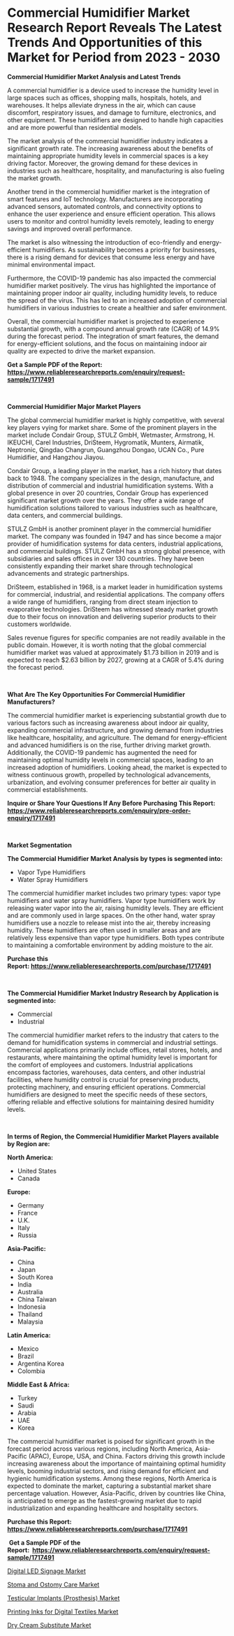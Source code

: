 <p><h1>Commercial Humidifier Market Research Report Reveals The Latest Trends And Opportunities of this Market for Period from 2023 - 2030</h1></p><p><strong>Commercial Humidifier Market Analysis and Latest Trends</strong></p>
<p><p>A commercial humidifier is a device used to increase the humidity level in large spaces such as offices, shopping malls, hospitals, hotels, and warehouses. It helps alleviate dryness in the air, which can cause discomfort, respiratory issues, and damage to furniture, electronics, and other equipment. These humidifiers are designed to handle high capacities and are more powerful than residential models.</p><p>The market analysis of the commercial humidifier industry indicates a significant growth rate. The increasing awareness about the benefits of maintaining appropriate humidity levels in commercial spaces is a key driving factor. Moreover, the growing demand for these devices in industries such as healthcare, hospitality, and manufacturing is also fueling the market growth.</p><p>Another trend in the commercial humidifier market is the integration of smart features and IoT technology. Manufacturers are incorporating advanced sensors, automated controls, and connectivity options to enhance the user experience and ensure efficient operation. This allows users to monitor and control humidity levels remotely, leading to energy savings and improved overall performance.</p><p>The market is also witnessing the introduction of eco-friendly and energy-efficient humidifiers. As sustainability becomes a priority for businesses, there is a rising demand for devices that consume less energy and have minimal environmental impact.</p><p>Furthermore, the COVID-19 pandemic has also impacted the commercial humidifier market positively. The virus has highlighted the importance of maintaining proper indoor air quality, including humidity levels, to reduce the spread of the virus. This has led to an increased adoption of commercial humidifiers in various industries to create a healthier and safer environment.</p><p>Overall, the commercial humidifier market is projected to experience substantial growth, with a compound annual growth rate (CAGR) of 14.9% during the forecast period. The integration of smart features, the demand for energy-efficient solutions, and the focus on maintaining indoor air quality are expected to drive the market expansion.</p></p>
<p><strong>Get a Sample PDF of the Report:&nbsp; <a href="https://www.reliableresearchreports.com/enquiry/request-sample/1717491">https://www.reliableresearchreports.com/enquiry/request-sample/1717491</a></strong></p>
<p>&nbsp;</p>
<p><strong>Commercial Humidifier Major Market Players</strong></p>
<p><p>The global commercial humidifier market is highly competitive, with several key players vying for market share. Some of the prominent players in the market include Condair Group, STULZ GmbH, Wetmaster, Armstrong, H. IKEUCHI, Carel Industries, DriSteem, Hygromatik, Munters, Airmatik, Neptronic, Qingdao Changrun, Guangzhou Dongao, UCAN Co., Pure Humidifier, and Hangzhou Jiayou.</p><p>Condair Group, a leading player in the market, has a rich history that dates back to 1948. The company specializes in the design, manufacture, and distribution of commercial and industrial humidification systems. With a global presence in over 20 countries, Condair Group has experienced significant market growth over the years. They offer a wide range of humidification solutions tailored to various industries such as healthcare, data centers, and commercial buildings.</p><p>STULZ GmbH is another prominent player in the commercial humidifier market. The company was founded in 1947 and has since become a major provider of humidification systems for data centers, industrial applications, and commercial buildings. STULZ GmbH has a strong global presence, with subsidiaries and sales offices in over 130 countries. They have been consistently expanding their market share through technological advancements and strategic partnerships.</p><p>DriSteem, established in 1968, is a market leader in humidification systems for commercial, industrial, and residential applications. The company offers a wide range of humidifiers, ranging from direct steam injection to evaporative technologies. DriSteem has witnessed steady market growth due to their focus on innovation and delivering superior products to their customers worldwide.</p><p>Sales revenue figures for specific companies are not readily available in the public domain. However, it is worth noting that the global commercial humidifier market was valued at approximately $1.73 billion in 2019 and is expected to reach $2.63 billion by 2027, growing at a CAGR of 5.4% during the forecast period.</p></p>
<p>&nbsp;</p>
<p><strong>What Are The Key Opportunities For Commercial Humidifier Manufacturers?</strong></p>
<p><p>The commercial humidifier market is experiencing substantial growth due to various factors such as increasing awareness about indoor air quality, expanding commercial infrastructure, and growing demand from industries like healthcare, hospitality, and agriculture. The demand for energy-efficient and advanced humidifiers is on the rise, further driving market growth. Additionally, the COVID-19 pandemic has augmented the need for maintaining optimal humidity levels in commercial spaces, leading to an increased adoption of humidifiers. Looking ahead, the market is expected to witness continuous growth, propelled by technological advancements, urbanization, and evolving consumer preferences for better air quality in commercial establishments.</p></p>
<p><strong>Inquire or Share Your Questions If Any Before Purchasing This Report: <a href="https://www.reliableresearchreports.com/enquiry/pre-order-enquiry/1717491">https://www.reliableresearchreports.com/enquiry/pre-order-enquiry/1717491</a></strong></p>
<p>&nbsp;</p>
<p><strong>Market Segmentation</strong></p>
<p><strong>The Commercial Humidifier Market Analysis by types is segmented into:</strong></p>
<p><ul><li>Vapor Type Humidifiers</li><li>Water Spray Humidifiers</li></ul></p>
<p><p>The commercial humidifier market includes two primary types: vapor type humidifiers and water spray humidifiers. Vapor type humidifiers work by releasing water vapor into the air, raising humidity levels. They are efficient and are commonly used in large spaces. On the other hand, water spray humidifiers use a nozzle to release mist into the air, thereby increasing humidity. These humidifiers are often used in smaller areas and are relatively less expensive than vapor type humidifiers. Both types contribute to maintaining a comfortable environment by adding moisture to the air.</p></p>
<p><strong>Purchase this Report:&nbsp;<a href="https://www.reliableresearchreports.com/purchase/1717491">https://www.reliableresearchreports.com/purchase/1717491</a></strong></p>
<p>&nbsp;</p>
<p><strong>The Commercial Humidifier Market Industry Research by Application is segmented into:</strong></p>
<p><ul><li>Commercial</li><li>Industrial</li></ul></p>
<p><p>The commercial humidifier market refers to the industry that caters to the demand for humidification systems in commercial and industrial settings. Commercial applications primarily include offices, retail stores, hotels, and restaurants, where maintaining the optimal humidity level is important for the comfort of employees and customers. Industrial applications encompass factories, warehouses, data centers, and other industrial facilities, where humidity control is crucial for preserving products, protecting machinery, and ensuring efficient operations. Commercial humidifiers are designed to meet the specific needs of these sectors, offering reliable and effective solutions for maintaining desired humidity levels.</p></p>
<p>&nbsp;</p>
<p><strong>In terms of Region, the Commercial Humidifier Market Players available by Region are:</strong></p>
<p>
    <p> <strong> North America: </strong>
        <ul>
            <li>United States</li>
            <li>Canada</li>
        </ul>
        </p> 
    <p> <strong> Europe: </strong>
        <ul>
            <li>Germany</li>
            <li>France</li>
            <li>U.K.</li>
            <li>Italy</li>
            <li>Russia</li>
        </ul>
        </p> 
    <p> <strong> Asia-Pacific: </strong>
        <ul>
            <li>China</li>
            <li>Japan</li>
            <li>South Korea</li>
            <li>India</li>
            <li>Australia</li>
            <li>China Taiwan</li>
            <li>Indonesia</li>
            <li>Thailand</li>
            <li>Malaysia</li>
        </ul>
        </p> 
    <p> <strong> Latin America: </strong>
        <ul>
            <li>Mexico</li>
            <li>Brazil</li>
            <li>Argentina Korea</li>
            <li>Colombia</li>
        </ul>
        </p> 
    <p> <strong> Middle East & Africa: </strong>
        <ul>
            <li>Turkey</li>
            <li>Saudi</li>
            <li>Arabia</li>
            <li>UAE</li>
            <li>Korea</li>
        </ul>
    </p>
    </p>
<p><p>The commercial humidifier market is poised for significant growth in the forecast period across various regions, including North America, Asia-Pacific (APAC), Europe, USA, and China. Factors driving this growth include increasing awareness about the importance of maintaining optimal humidity levels, booming industrial sectors, and rising demand for efficient and hygienic humidification systems. Among these regions, North America is expected to dominate the market, capturing a substantial market share percentage valuation. However, Asia-Pacific, driven by countries like China, is anticipated to emerge as the fastest-growing market due to rapid industrialization and expanding healthcare and hospitality sectors.</p></p>
<p><strong>Purchase this Report: <a href="https://www.reliableresearchreports.com/purchase/1717491">https://www.reliableresearchreports.com/purchase/1717491</a></strong></p>
<p>&nbsp;<strong>Get a Sample PDF of the Report:&nbsp;&nbsp;<a href="https://www.reliableresearchreports.com/enquiry/request-sample/1717491">https://www.reliableresearchreports.com/enquiry/request-sample/1717491</a></strong></p>
<p><strong></strong></p>
<p><p><a href="https://medium.com/@beaublock2023/digital-led-signage-market-insights-into-market-cagr-market-trends-and-growth-strategies-5f18845a9e18">Digital LED Signage Market</a></p><p><a href="https://www.linkedin.com/pulse/stoma-ostomy-care-market-size-2023-2030-global-industrial/">Stoma and Ostomy Care Market</a></p><p><a href="https://www.linkedin.com/pulse/testicular-implants-prosthesis-market-research-report-unlocks/">Testicular Implants (Prosthesis) Market</a></p><p><a href="https://medium.com/@rogerking1949/printing-inks-for-digital-textiles-market-outlook-industry-overview-and-forecast-2023-to-2030-61f529a4c0ea">Printing Inks for Digital Textiles Market</a></p><p><a href="https://github.com/rahu1501/Market-Research-Report-List-1/blob/main/dry-cream-substitute-market.md">Dry Cream Substitute Market</a></p></p>